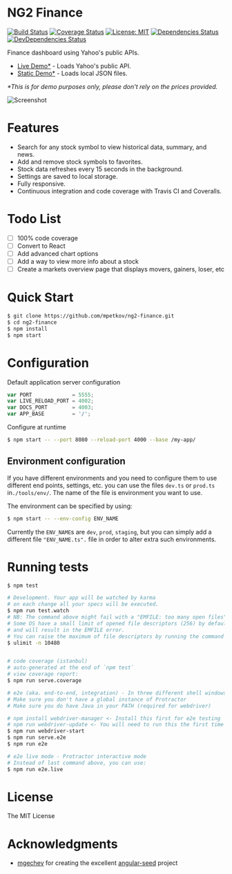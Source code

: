 # NG2 Finance

[![Build Status](https://travis-ci.org/mpetkov/ng2-finance.svg?branch=master)](https://travis-ci.org/mpetkov/ng2-finance)
[![Coverage Status](https://coveralls.io/repos/github/mpetkov/ng2-finance/badge.svg?branch=master)](https://coveralls.io/github/mpetkov/ng2-finance?branch=master)
[![License: MIT](https://img.shields.io/badge/License-MIT-green.svg)](https://opensource.org/licenses/MIT)
[![Dependencies Status](https://david-dm.org/mpetkov/ng2-finance/status.svg)](https://david-dm.org/mpetkov/ng2-finance)
[![DevDependencies Status](https://david-dm.org/mpetkov/ng2-finance/dev-status.svg)](https://david-dm.org/mpetkov/ng2-finance?type=dev)

Finance dashboard using Yahoo's public APIs. 
* [Live Demo*](http://projects.marinpetkov.com/ng2-finance/#/watchlist/FB) - Loads Yahoo's public API.
* [Static Demo*](http://projects.marinpetkov.com/ng2-finance/static/#/watchlist/FB) - Loads local JSON files.

<i>*This is for demo purposes only, please don't rely on the prices provided.</i>

![Screenshot](http://projects.marinpetkov.com/ng2-finance/preview.jpg)

# Features

* Search for any stock symbol to view historical data, summary, and news.
* Add and remove stock symbols to favorites.
* Stock data refreshes every 15 seconds in the background.
* Settings are saved to local storage.
* Fully responsive.
* Continuous integration and code coverage with Travis CI and Coveralls.

# Todo List

- [ ] 100% code coverage
- [ ] Convert to React
- [ ] Add advanced chart options
- [ ] Add a way to view more info about a stock
- [ ] Create a markets overview page that displays movers, gainers, loser, etc

# Quick Start

```bash
$ git clone https://github.com/mpetkov/ng2-finance.git
$ cd ng2-finance
$ npm install
$ npm start
```

# Configuration

Default application server configuration

```js
var PORT             = 5555;
var LIVE_RELOAD_PORT = 4002;
var DOCS_PORT        = 4003;
var APP_BASE         = '/';
```

Configure at runtime

```bash
$ npm start -- --port 8080 --reload-port 4000 --base /my-app/
```

## Environment configuration

If you have different environments and you need to configure them to use different end points, settings, etc. you can use the files `dev.ts` or `prod.ts` in`./tools/env/`. The name of the file is environment you want to use.

The environment can be specified by using:

```bash
$ npm start -- --env-config ENV_NAME
```

Currently the `ENV_NAME`s are `dev`, `prod`, `staging`, but you can simply add a different file `"ENV_NAME.ts".` file in order to alter extra such environments.

# Running tests

```bash
$ npm test

# Development. Your app will be watched by karma
# on each change all your specs will be executed.
$ npm run test.watch
# NB: The command above might fail with a "EMFILE: too many open files" error.
# Some OS have a small limit of opened file descriptors (256) by defaul
# and will result in the EMFILE error.
# You can raise the maximum of file descriptors by running the command below:
$ ulimit -n 10480


# code coverage (istanbul)
# auto-generated at the end of `npm test`
# view coverage report:
$ npm run serve.coverage

# e2e (aka. end-to-end, integration) - In three different shell windows
# Make sure you don't have a global instance of Protractor
# Make sure you do have Java in your PATH (required for webdriver)

# npm install webdriver-manager <- Install this first for e2e testing
# npm run webdriver-update <- You will need to run this the first time
$ npm run webdriver-start
$ npm run serve.e2e
$ npm run e2e

# e2e live mode - Protractor interactive mode
# Instead of last command above, you can use:
$ npm run e2e.live
```

# License

The MIT License

# Acknowledgments

* [mgechev](https://github.com/mgechev) for creating the excellent [angular-seed](https://github.com/mgechev/angular-seed) project